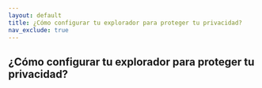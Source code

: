 ```yaml
---
layout: default
title: ¿Cómo configurar tu explorador para proteger tu privacidad?
nav_exclude: true
---
```


## ¿Cómo configurar tu explorador para proteger tu privacidad?